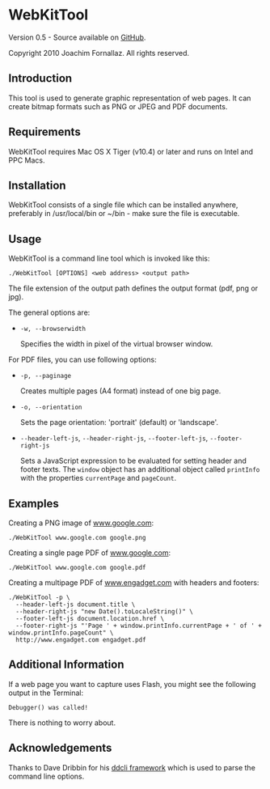 WebKitTool
==========

Version 0.5 - Source available on [GitHub](http://github.com/fjoachim/webkittool).

Copyright 2010 Joachim Fornallaz. All rights reserved.


Introduction
------------

This tool is used to generate graphic representation of web pages. It can create bitmap
formats such as PNG or JPEG and PDF documents.


Requirements
------------

WebKitTool requires Mac OS X Tiger (v10.4) or later and runs on Intel and PPC Macs.


Installation
------------

WebKitTool consists of a single file which can be installed anywhere, preferably
in /usr/local/bin or ~/bin - make sure the file is executable.


Usage
-----

WebKitTool is a command line tool which is invoked like this:

    ./WebKitTool [OPTIONS] <web address> <output path>
    
The file extension of the output path defines the output format (pdf, png or jpg).


The general options are:

* `-w, --browserwidth`

    Specifies the width in pixel of the virtual browser window.

For PDF files, you can use following options:

* `-p, --paginage`

    Creates multiple pages (A4 format) instead of one big page. 

* `-o, --orientation`

    Sets the page orientation: 'portrait' (default) or 'landscape'.

* `--header-left-js`, `--header-right-js`, `--footer-left-js`, `--footer-right-js`

    Sets a JavaScript expression to be evaluated for setting header and footer texts.
    The `window` object has an additional object called `printInfo` with the properties
    `currentPage` and `pageCount`.


Examples
--------

Creating a PNG image of www.google.com:

    ./WebKitTool www.google.com google.png
    
Creating a single page PDF of www.google.com:

    ./WebKitTool www.google.com google.pdf

Creating a multipage PDF of www.engadget.com with headers and footers:

    ./WebKitTool -p \
      --header-left-js document.title \
      --header-right-js "new Date().toLocaleString()" \
      --footer-left-js document.location.href \
      --footer-right-js "'Page ' + window.printInfo.currentPage + ' of ' + window.printInfo.pageCount" \
      http://www.engadget.com engadget.pdf


Additional Information
----------------------

If a web page you want to capture uses Flash, you might see the following output in the Terminal:

    Debugger() was called!

There is nothing to worry about.


Acknowledgements
----------------

Thanks to Dave Dribbin for his [ddcli framework](http://www.dribin.org/dave/software/#ddcli) which 
is used to parse the command line options.
